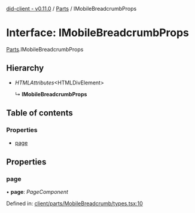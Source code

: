 [did-client - v0.11.0](../README.md) / [Parts](../modules/parts.md) / IMobileBreadcrumbProps

# Interface: IMobileBreadcrumbProps

[Parts](../modules/parts.md).IMobileBreadcrumbProps

## Hierarchy

* *HTMLAttributes*<HTMLDivElement\>

  ↳ **IMobileBreadcrumbProps**

## Table of contents

### Properties

- [page](parts.imobilebreadcrumbprops.md#page)

## Properties

### page

• **page**: *PageComponent*

Defined in: [client/parts/MobileBreadcrumb/types.tsx:10](https://github.com/Puzzlepart/did/blob/dev/client/parts/MobileBreadcrumb/types.tsx#L10)

